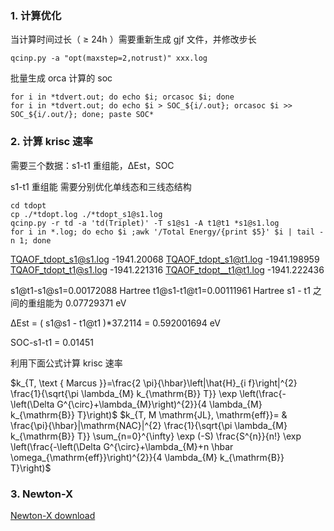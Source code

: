 ### 1. 计算优化

当计算时间过长（ ≥ 24h ）需要重新生成 gjf 文件，并修改步长
```
qcinp.py -a "opt(maxstep=2,notrust)" xxx.log
```
批量生成 orca 计算的 soc
```
for i in *tdvert.out; do echo $i; orcasoc $i; done
for i in *tdvert.out; do echo $i > SOC_${i/.out}; orcasoc $i >> SOC_${i/.out/}; done; paste SOC*
```

### 2. 计算 krisc 速率

需要三个数据：s1-t1 重组能，ΔEst，SOC

s1-t1 重组能 需要分别优化单线态和三线态结构
```
cd tdopt
cp ./*tdopt.log ./*tdopt_s1@s1.log
qcinp.py -r td -a 'td(Triplet)' -T s1@s1 -A t1@t1 *s1@s1.log
for i in *.log; do echo $i ;awk '/Total Energy/{print $5}' $i | tail -n 1; done
```
TQAOF_tdopt_s1@s1.log
-1941.20068
TQAOF_tdopt_s1@t1.log
-1941.198959
TQAOF_tdopt_t1@s1.log
-1941.221316
TQAOF_tdopt__t1@t1.log
-1941.222436

s1@t1-s1@s1=0.00172088 Hartree
t1@s1-t1@t1=0.00111961 Hartree
s1 - t1 之间的重组能为 0.07729371 eV

ΔEst = ( s1@s1 - t1@t1 )*37.2114 = 0.592001694 eV

SOC-s1-t1 = 0.01451

利用下面公式计算 krisc 速率

$k_{T, \text { Marcus }}=\frac{2 \pi}{\hbar}\left|\hat{H}_{i f}\right|^{2} \frac{1}{\sqrt{\pi \lambda_{M} k_{\mathrm{B}} T}} \exp \left(\frac{-\left(\Delta G^{\circ}+\lambda_{M}\right)^{2}}{4 \lambda_{M} k_{\mathrm{B}} T}\right)$
$k_{T, M \mathrm{JL}, \mathrm{eff}}= & \frac{\pi}{\hbar}|\mathrm{NAC}|^{2} \frac{1}{\sqrt{\pi \lambda_{M} k_{\mathrm{B}} T}} \sum_{n=0}^{\infty} \exp (-S) \frac{S^{n}}{n!} \exp \left(\frac{-\left(\Delta G^{\circ}+\lambda_{M}+n \hbar \omega_{\mathrm{eff}}\right)^{2}}{4 \lambda_{M} k_{\mathrm{B}} T}\right)$

### 3. Newton-X 

[Newton-X download](https://amubox.univ-amu.fr/s/DC3FYQFFaas5K8Y)






